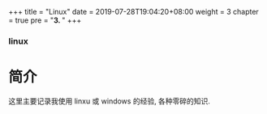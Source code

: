 +++
title = "Linux"
date = 2019-07-28T19:04:20+08:00
weight = 3
chapter = true
pre = "<b>3. </b>"
+++

### linux

# 简介

这里主要记录我使用 linxu 或 windows 的经验, 各种零碎的知识.
